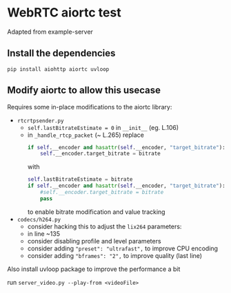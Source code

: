 # WebRTC aiortc test

Adapted from example-server

## Install the dependencies

`pip install aiohttp aiortc uvloop`

## Modify aiortc to allow this usecase
Requires some in-place modifications to the aiortc library:  
* `rtcrtpsender.py`
  * `self.lastBitrateEstimate = 0` in `__init__` (eg. L.106)   
  *  in `_handle_rtcp_packet` (~ L.265) replace
     ```python
     if self.__encoder and hasattr(self.__encoder, "target_bitrate"):
         self.__encoder.target_bitrate = bitrate
     ```
     with
     ```python
     self.lastBitrateEstimate = bitrate
     if self.__encoder and hasattr(self.__encoder, "target_bitrate"):
         #self.__encoder.target_bitrate = bitrate
         pass
     ```
     to enable bitrate modification and value tracking
* `codecs/h264.py`
  * consider hacking this to adjust the `lix264` parameters:
  * in line ~135
  * consider disabling profile and level parameters
  * consider adding `"preset": "ultrafast",` to improve CPU encoding
  * consider adding `"bframes": "2",` to improve quality (last line)

Also install uvloop package to improve the performance a bit

run `server_video.py --play-from <videoFile>`
